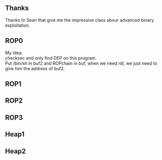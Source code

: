 ## Thanks  
Thanks to Sean that give me the impressive class abour advanced binary exploitation.

## ROP0
My idea:  
checksec and only find DEP on this program.  
Put /bin/sh in buf2 and ROPchain in buf, when we need rdi, we just need to give him the address of buf2.  
  
## ROP1  
  
## ROP2  
  
## ROP3  
  
## Heap1
  
## Heap2
